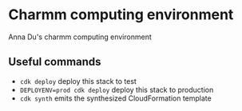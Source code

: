 # Charmm computing environment 

Anna Du's charmm computing environment

## Useful commands

* `cdk deploy`      deploy this stack to test
* `DEPLOYENV=prod cdk deploy`        deploy this stack to production
* `cdk synth`       emits the synthesized CloudFormation template
